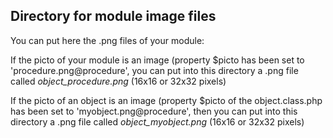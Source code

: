 
Directory for module image files
--------------------------------

You can put here the .png files of your module:


If the picto of your module is an image (property $picto has been set to 'procedure.png@procedure', you can put into this
directory a .png file called *object_procedure.png* (16x16 or 32x32 pixels)


If the picto of an object is an image (property $picto of the object.class.php has been set to 'myobject.png@procedure', then you can put into this
directory a .png file called *object_myobject.png* (16x16 or 32x32 pixels)

